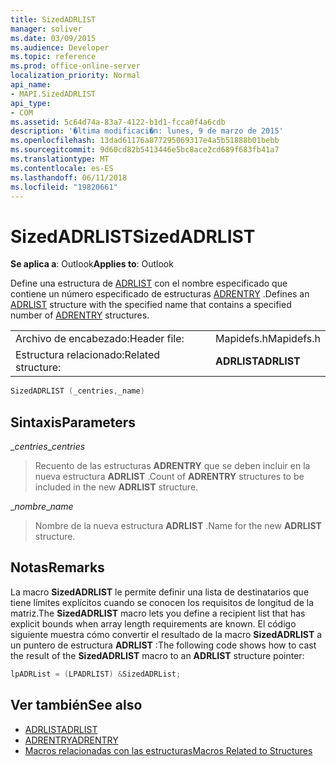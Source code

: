 ```yaml
---
title: SizedADRLIST
manager: soliver
ms.date: 03/09/2015
ms.audience: Developer
ms.topic: reference
ms.prod: office-online-server
localization_priority: Normal
api_name:
- MAPI.SizedADRLIST
api_type:
- COM
ms.assetid: 5c64d74a-83a7-4122-b1d1-fcca0f4a6cdb
description: '�ltima modificaci�n: lunes, 9 de marzo de 2015'
ms.openlocfilehash: 13dad61176a877295069317e4a5b51888b01bebb
ms.sourcegitcommit: 9d60cd82b5413446e5bc8ace2cd689f683fb41a7
ms.translationtype: MT
ms.contentlocale: es-ES
ms.lasthandoff: 06/11/2018
ms.locfileid: "19820661"
---
```

# <a name="sizedadrlist"></a><span data-ttu-id="cc5f2-103">SizedADRLIST</span><span class="sxs-lookup"><span data-stu-id="cc5f2-103">SizedADRLIST</span></span>

<span data-ttu-id="cc5f2-104">**Se aplica a**: Outlook</span><span class="sxs-lookup"><span data-stu-id="cc5f2-104">**Applies to**: Outlook</span></span> 
  
<span data-ttu-id="cc5f2-105">Define una estructura de [ADRLIST](adrlist.md) con el nombre especificado que contiene un número especificado de estructuras [ADRENTRY](adrentry.md) .</span><span class="sxs-lookup"><span data-stu-id="cc5f2-105">Defines an [ADRLIST](adrlist.md) structure with the specified name that contains a specified number of [ADRENTRY](adrentry.md) structures.</span></span> 
  
|||
|:-----|:-----|
|<span data-ttu-id="cc5f2-106">Archivo de encabezado:</span><span class="sxs-lookup"><span data-stu-id="cc5f2-106">Header file:</span></span>  <br/> |<span data-ttu-id="cc5f2-107">Mapidefs.h</span><span class="sxs-lookup"><span data-stu-id="cc5f2-107">Mapidefs.h</span></span>  <br/> |
|<span data-ttu-id="cc5f2-108">Estructura relacionado:</span><span class="sxs-lookup"><span data-stu-id="cc5f2-108">Related structure:</span></span>  <br/> |<span data-ttu-id="cc5f2-109">**ADRLIST**</span><span class="sxs-lookup"><span data-stu-id="cc5f2-109">**ADRLIST**</span></span> <br/> |
   
```cpp
SizedADRLIST (_centries,_name)
```

## <a name="parameters"></a><span data-ttu-id="cc5f2-110">Sintaxis</span><span class="sxs-lookup"><span data-stu-id="cc5f2-110">Parameters</span></span>

<span data-ttu-id="cc5f2-111">__centries_</span><span class="sxs-lookup"><span data-stu-id="cc5f2-111">__centries_</span></span>
  
> <span data-ttu-id="cc5f2-112">Recuento de las estructuras **ADRENTRY** que se deben incluir en la nueva estructura **ADRLIST** .</span><span class="sxs-lookup"><span data-stu-id="cc5f2-112">Count of **ADRENTRY** structures to be included in the new **ADRLIST** structure.</span></span> 
    
<span data-ttu-id="cc5f2-113">__nombre_</span><span class="sxs-lookup"><span data-stu-id="cc5f2-113">__name_</span></span>
  
> <span data-ttu-id="cc5f2-114">Nombre de la nueva estructura **ADRLIST** .</span><span class="sxs-lookup"><span data-stu-id="cc5f2-114">Name for the new **ADRLIST** structure.</span></span> 
    
## <a name="remarks"></a><span data-ttu-id="cc5f2-115">Notas</span><span class="sxs-lookup"><span data-stu-id="cc5f2-115">Remarks</span></span>

<span data-ttu-id="cc5f2-116">La macro **SizedADRLIST** le permite definir una lista de destinatarios que tiene límites explícitos cuando se conocen los requisitos de longitud de la matriz.</span><span class="sxs-lookup"><span data-stu-id="cc5f2-116">The **SizedADRLIST** macro lets you define a recipient list that has explicit bounds when array length requirements are known.</span></span> <span data-ttu-id="cc5f2-117">El código siguiente muestra cómo convertir el resultado de la macro **SizedADRLIST** a un puntero de estructura **ADRLIST** :</span><span class="sxs-lookup"><span data-stu-id="cc5f2-117">The following code shows how to cast the result of the **SizedADRLIST** macro to an **ADRLIST** structure pointer:</span></span> 
  
```cpp
lpADRList = (LPADRLIST) &SizedADRList;
```

## <a name="see-also"></a><span data-ttu-id="cc5f2-118">Ver también</span><span class="sxs-lookup"><span data-stu-id="cc5f2-118">See also</span></span>

- [<span data-ttu-id="cc5f2-119">ADRLIST</span><span class="sxs-lookup"><span data-stu-id="cc5f2-119">ADRLIST</span></span>](adrlist.md)
- [<span data-ttu-id="cc5f2-120">ADRENTRY</span><span class="sxs-lookup"><span data-stu-id="cc5f2-120">ADRENTRY</span></span>](adrentry.md)
- [<span data-ttu-id="cc5f2-121">Macros relacionadas con las estructuras</span><span class="sxs-lookup"><span data-stu-id="cc5f2-121">Macros Related to Structures</span></span>](macros-related-to-structures.md)

